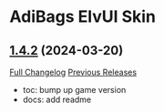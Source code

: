 # AdiBags ElvUI Skin

## [1.4.2](https://github.com/fang2hou/AdiBagsElvUISkin/tree/1.4.2) (2024-03-20)
[Full Changelog](https://github.com/fang2hou/AdiBagsElvUISkin/compare/1.4.1...1.4.2) [Previous Releases](https://github.com/fang2hou/AdiBagsElvUISkin/releases)

- toc: bump up game version  
- docs: add readme  